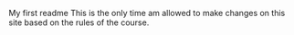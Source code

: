 My first readme
This is the only time am allowed to make changes on this site based on the rules of the course.
